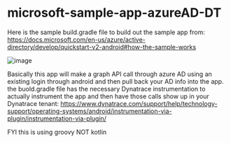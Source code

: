 # microsoft-sample-app-azureAD-DT

Here is the sample build.gradle file to build out the sample app from: 
https://docs.microsoft.com/en-us/azure/active-directory/develop/quickstart-v2-android#how-the-sample-works

![image](https://user-images.githubusercontent.com/21251848/114133333-c3b9ba00-98ba-11eb-9393-0e0a21c2ff98.png)


Basically this app will make a graph API call through azure AD using an existing login through android and then pull back your AD info into the app. the buold.gradle file has the necessary Dynatrace instrumentation to actually instrument the app and then have those calls show up in your Dynatrace tenant: 
https://www.dynatrace.com/support/help/technology-support/operating-systems/android/instrumentation-via-plugin/instrumentation-via-plugin/

FYI this is using groovy NOT kotlin 
